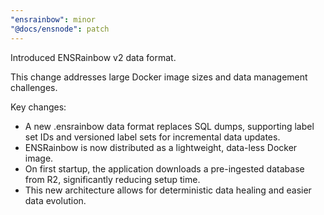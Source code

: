 ```yaml
---
"ensrainbow": minor
"@docs/ensnode": patch
---
```


Introduced ENSRainbow v2 data format.

This change addresses large Docker image sizes and data management challenges.

Key changes:
- A new .ensrainbow data format replaces SQL dumps, supporting label set IDs and versioned label sets for incremental data updates.
- ENSRainbow is now distributed as a lightweight, data-less Docker image.
- On first startup, the application downloads a pre-ingested database from R2, significantly reducing setup time.
- This new architecture allows for deterministic data healing and easier data evolution.
